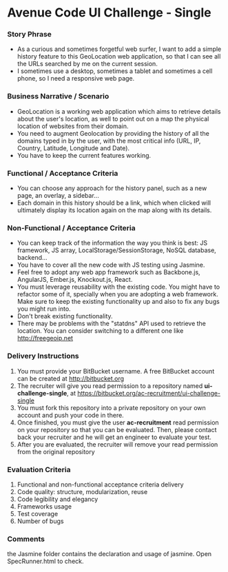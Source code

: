 # Avenue Code UI Challenge - Single #

### Story Phrase ###
* As a curious and sometimes forgetful web surfer, I want to add a simple history feature to this GeoLocation web application, so that I can see all the URLs searched by me on the current session.
* I sometimes use a desktop, sometimes a tablet and sometimes a cell phone, so I need a responsive web page.

### Business Narrative / Scenario ###
* GeoLocation is a working web application which aims to retrieve details about the user's location, as well to point out on a map the physical location of websites from their domain.
* You need to augment Geolocation by providing the history of all the domains typed in by the user, with the most critical info (URL, IP, Country, Latitude, Longitude and Date).
* You have to keep the current features working.

### Functional / Acceptance Criteria ###
* You can choose any approach for the history panel, such as a new page, an overlay, a sidebar...
* Each domain in this history should be a link, which when clicked will ultimately display its location again on the map along with its details.

### Non-Functional / Acceptance Criteria ###
* You can keep track of the information the way you think is best: JS framework, JS array, LocalStorage/SessionStorage, NoSQL database, backend...
* You have to cover all the new code with JS testing using Jasmine.
* Feel free to adopt any web app framework such as Backbone.js, AngularJS, Ember.js, Knockout.js, React.
* You must leverage reusability with the existing code. You might have to refactor some of it, specially when you are adopting a web framework. Make sure to keep the existing functionality up and also to fix any bugs you might run into.
* Don't break existing functionality.
* There may be problems with the "statdns" API used to retrieve the location. You can consider switching to a different one like http://freegeoip.net 

### Delivery Instructions ###
1. You must provide your BitBucket username. A free BitBucket account can be created at http://bitbucket.org
1. The recruiter will give you read permission to a repository named **ui-challenge-single**, at https://bitbucket.org/ac-recruitment/ui-challenge-single
1. You must fork this repository into a private repository on your own account and push your code in there.
1. Once finished, you must give the user **ac-recruitment** read permission on your repository so that you can be evaluated. Then, please contact back your recruiter and he will get an engineer to evaluate your test.
1. After you are evaluated, the recruiter will remove your read permission from the original repository

### Evaluation Criteria ###
1. Functional and non-functional acceptance criteria delivery
1. Code quality: structure, modularization, reuse
1. Code legibility and elegancy
1. Frameworks usage
1. Test coverage
1. Number of bugs

### Comments

the Jasmine folder contains the declaration and usage of jasmine. Open SpecRunner.html to check.